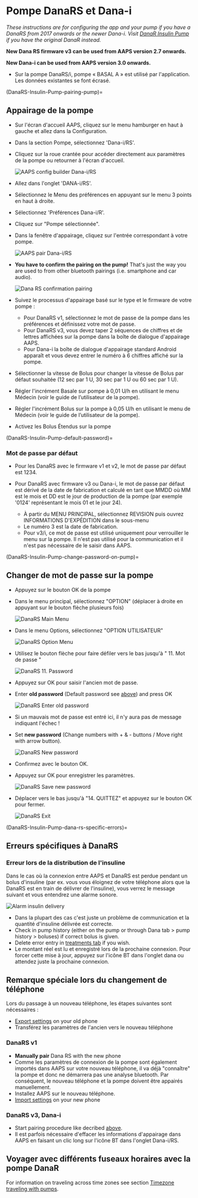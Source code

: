 # Pompe DanaRS et Dana-i

_These instructions are for configuring the app and your pump if you have a DanaRS from 2017 onwards or the newer Dana-i. Visit [DanaR Insulin Pump](./DanaR-Insulin-Pump.md) if you have the original DanaR instead._

**New Dana RS firmware v3 can be used from AAPS version 2.7 onwards.**

**New Dana-i can be used from AAPS version 3.0 onwards.**

* Sur la pompe DanaRS/i, pompe « BASAL A » est utilisé par l'application. Les données existantes se font écrasé.

(DanaRS-Insulin-Pump-pairing-pump)=
## Appairage de la pompe

* Sur l'écran d'accueil AAPS, cliquez sur le menu hamburger en haut à gauche et allez dans la Configuration.
* Dans la section Pompe, sélectionnez 'Dana-i/RS'.
* Cliquez sur la roue crantée pour accéder directement aux paramètres de la pompe ou retourner à l'écran d'accueil.

  ![AAPS config builder Dana-i/RS](../images/DanaRS_i_ConfigB.png)

* Allez dans l'onglet 'DANA-i/RS'.
* Sélectionnez le Menu des préférences en appuyant sur le menu 3 points en haut à droite.
* Sélectionnez 'Préférences Dana-i/R'.
* Cliquez sur "Pompe sélectionnée".
* Dans la fenêtre d'appairage, cliquez sur l'entrée correspondant à votre pompe.

  ![AAPS pair Dana-i/RS](../images/DanaRS_i_Pairing.png)

* **You have to confirm the pairing on the pump!** That's just the way you are used to from other bluetooth pairings (i.e. smartphone and car audio).

  ![Dana RS confirmation pairing](../images/DanaRS_Pairing.png)

* Suivez le processus d'appairage basé sur le type et le firmware de votre pompe :

   * Pour DanaRS v1, sélectionnez le mot de passe de la pompe dans les préférences et définissez votre mot de passe.
   * Pour DanaRS v3, vous devez taper 2 séquences de chiffres et de lettres affichées sur la pompe dans la boîte de dialogue d'appairage AAPS.
   * Pour Dana-i la boîte de dialogue d'appairage standard Android apparaît et vous devez entrer le numéro à 6 chiffres affiché sur la pompe.

* Sélectionner la vitesse de Bolus pour changer la vitesse de Bolus par défaut souhaitée (12 sec par 1 U, 30 sec par 1 U ou 60 sec par 1 U).
* Régler l'incrément Basale sur pompe à 0,01 U/h en utilisant le menu Médecin (voir le guide de l’utilisateur de la pompe).
* Régler l'incrément Bolus sur la pompe à 0,05 U/h en utilisant le menu de Médecin (voir le guide de l’utilisateur de la pompe).
* Activez les Bolus Étendus sur la pompe

(DanaRS-Insulin-Pump-default-password)=

### Mot de passe par défaut

* Pour les DanaRS avec le firmware v1 et v2, le mot de passe par défaut est 1234.
* Pour DanaRS avec firmware v3 ou Dana-i, le mot de passe par défaut est dérivé de la date de fabrication et calculé en tant que MMDD où MM est le mois et DD est le jour de production de la pompe (par exemple '0124' représentant le mois 01 et le jour 24).

  * À partir du MENU PRINCIPAL, sélectionnez REVISION puis ouvrez INFORMATIONS D'EXPÉDITION dans le sous-menu
  * Le numéro 3 est la date de fabrication.
  * Pour v3/i, ce mot de passe est utilisé uniquement pour verrouiller le menu sur la pompe. Il n'est pas utilisé pour la communication et il n'est pas nécessaire de le saisir dans AAPS.

(DanaRS-Insulin-Pump-change-password-on-pump)=
## Changer de mot de passe sur la pompe

* Appuyez sur le bouton OK de la pompe
* Dans le menu principal, sélectionnez "OPTION" (déplacer à droite en appuyant sur le bouton flèche plusieurs fois)

  ![DanaRS Main Menu](../images/DanaRSPW_01_MainMenu.png)

* Dans le menu Options, sélectionnez "OPTION UTILISATEUR"

  ![DanaRS Option Menu](../images/DanaRSPW_02_OptionMenu.png)

* Utilisez le bouton flèche pour faire défiler vers le bas jusqu'à " 11. Mot de passe "

  ![DanaRS 11. Password](../images/DanaRSPW_03_11PW.png)

* Appuyez sur OK pour saisir l'ancien mot de passe.

* Enter **old password** (Default password see [above](#default-password)) and press OK

  ![DanaRS Enter old password](../images/DanaRSPW_04_11PWenter.png)

* Si un mauvais mot de passe est entré ici, il n'y aura pas de message indiquant l'échec !
* Set **new password** (Change numbers with + & - buttons / Move right with arrow button).

  ![DanaRS New password](../images/DanaRSPW_05_PWnew.png)

* Confirmez avec le bouton OK.
* Appuyez sur OK pour enregistrer les paramètres.

  ![DanaRS Save new password](../images/DanaRSPW_06_PWnewSave.png)

* Déplacer vers le bas jusqu'à "14. QUITTEZ" et appuyez sur le bouton OK pour fermer.

  ![DanaRS Exit](../images/DanaRSPW_07_Exit.png)

(DanaRS-Insulin-Pump-dana-rs-specific-errors)=
## Erreurs spécifiques à DanaRS

### Erreur lors de la distribution de l'insuline
Dans le cas où la connexion entre AAPS et DanaRS est perdue pendant un bolus d'insuline (par ex. vous vous éloignez de votre téléphone alors que la DanaRS est en train de délivrer de l'insuline), vous verrez le message suivant et vous entendrez une alarme sonore.

![Alarm insulin delivery](../images/DanaRS_Error_bolus.png)

* Dans la plupart des cas c'est juste un problème de communication et la quantité d'insuline délivrée est correcte.
* Check in pump history (either on the pump or through Dana tab > pump history > boluses) if correct bolus is given.
* Delete error entry in [treatments tab](../DailyLifeWithAaps/AapsScreens.md#carb-correction) if you wish.
* Le montant réel est lu et enregistré lors de la prochaine connexion. Pour forcer cette mise à jour, appuyez sur l'icône BT dans l'onglet dana ou attendez juste la prochaine connexion.

## Remarque spéciale lors du changement de téléphone

Lors du passage à un nouveau téléphone, les étapes suivantes sont nécessaires :
* [Export settings](../Maintenance/ExportImportSettings.md) on your old phone
* Transférez les paramètres de l'ancien vers le nouveau téléphone

### DanaRS v1
* **Manually pair** Dana RS with the new phone
* Comme les paramètres de connexion de la pompe sont également importés dans AAPS sur votre nouveau téléphone, il va déjà "connaître" la pompe et donc ne démarrera pas une analyse bluetooth. Par conséquent, le nouveau téléphone et la pompe doivent être appairés manuellement.
* Installez AAPS sur le nouveau téléphone.
* [Import settings](../Maintenance/ExportImportSettings.md) on your new phone

### DanaRS v3, Dana-i
* Start pairing procedure like decribed [above](#pairing-pump).
* Il est parfois nécessaire d'effacer les informations d'appairage dans AAPS en faisant un clic long sur l'icône BT dans l'onglet Dana-i/RS.

## Voyager avec différents fuseaux horaires avec la pompe DanaR

For information on traveling across time zones see section [Timezone traveling with pumps](../DailyLifeWithAaps/TimezoneTraveling-DaylightSavingTime.md#danarv2-danars).
